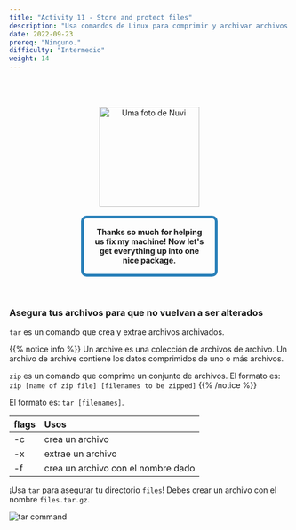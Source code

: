 ```yaml
---
title: "Activity 11 - Store and protect files"
description: "Usa comandos de Linux para comprimir y archivar archivos."
date: 2022-09-23
prereq: "Ninguno."
difficulty: "Intermedio"
weight: 14
---
```


<div style="margin: 1rem;padding: 2rem 2rem;text-align: center;">
    <div style="display: inline-block;padding: 1rem 1rem;vertical-align: middle;">
        <img src="../images/nuvi.PNG?" alt="Uma foto de Nuvi" width="180" height="180" />
    </div>
    <div style="display: inline-block;padding: 1rem 1rem;vertical-align: middle;width:50%;border:5px solid #2980b9;border-radius:10px;font-weight: bold;">
        Thanks so much for helping us fix my machine! Now let's get everything up into one nice package.
    </div>
</div>

### Asegura tus archivos para que no vuelvan a ser alterados

`tar` es un comando que crea y extrae archivos archivados.

{{% notice info %}}
Un archive es una colección de archivos de archivo. Un archivo de archive contiene los datos comprimidos de uno o más archivos.

`zip` es un comando que comprime un conjunto de archivos. El formato es: `zip [name of zip file] [filenames to be zipped]`
{{% /notice %}}

El formato es: `tar [filenames]`.

| flags | Usos                                |
| :---- | :---------------------------------- |
| -c    | crea un archivo                     |
| -x    | extrae un archivo                   |
| -f    | crea un archivo con el nombre dado  |

¡Usa `tar` para asegurar tu directorio `files`! Debes crear un archivo con el nombre `files.tar.gz`.

![tar command](../images/Act11.png?classes=border,shadow)